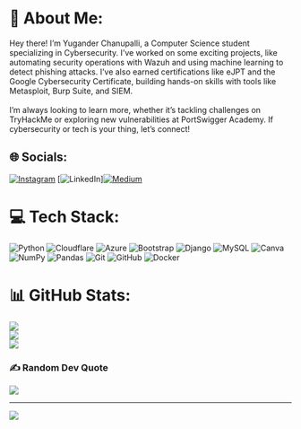# 💫 About Me:
Hey there! I’m Yugander Chanupalli, a Computer Science student specializing in Cybersecurity. I’ve worked on some exciting projects, like automating security operations with Wazuh and using machine learning to detect phishing attacks. I’ve also earned certifications like eJPT and the Google Cybersecurity Certificate, building hands-on skills with tools like Metasploit, Burp Suite, and SIEM.<br><br>I’m always looking to learn more, whether it’s tackling challenges on TryHackMe or exploring new vulnerabilities at PortSwigger Academy. If cybersecurity or tech is your thing, let’s connect!


## 🌐 Socials:
[![Instagram](https://img.shields.io/badge/Instagram-%23E4405F.svg?logo=Instagram&logoColor=white)](https://instagram.com/https://www.instagram.com/vatican_cameos___/) [![LinkedIn](https://img.shields.io/badge/LinkedIn-%230077B5.svg?logo=linkedin&logoColor=white)][![Medium](https://img.shields.io/badge/Medium-12100E?logo=medium&logoColor=white)](https://medium.com/@https://medium.com/@YuganderChanu) 

# 💻 Tech Stack:
![Python](https://img.shields.io/badge/python-3670A0?style=for-the-badge&logo=python&logoColor=ffdd54) ![Cloudflare](https://img.shields.io/badge/Cloudflare-F38020?style=for-the-badge&logo=Cloudflare&logoColor=white) ![Azure](https://img.shields.io/badge/azure-%230072C6.svg?style=for-the-badge&logo=microsoftazure&logoColor=white) ![Bootstrap](https://img.shields.io/badge/bootstrap-%238511FA.svg?style=for-the-badge&logo=bootstrap&logoColor=white) ![Django](https://img.shields.io/badge/django-%23092E20.svg?style=for-the-badge&logo=django&logoColor=white) ![MySQL](https://img.shields.io/badge/mysql-4479A1.svg?style=for-the-badge&logo=mysql&logoColor=white) ![Canva](https://img.shields.io/badge/Canva-%2300C4CC.svg?style=for-the-badge&logo=Canva&logoColor=white) ![NumPy](https://img.shields.io/badge/numpy-%23013243.svg?style=for-the-badge&logo=numpy&logoColor=white) ![Pandas](https://img.shields.io/badge/pandas-%23150458.svg?style=for-the-badge&logo=pandas&logoColor=white) ![Git](https://img.shields.io/badge/git-%23F05033.svg?style=for-the-badge&logo=git&logoColor=white) ![GitHub](https://img.shields.io/badge/github-%23121011.svg?style=for-the-badge&logo=github&logoColor=white) ![Docker](https://img.shields.io/badge/docker-%230db7ed.svg?style=for-the-badge&logo=docker&logoColor=white)
# 📊 GitHub Stats:
![](https://github-readme-stats.vercel.app/api?username=Yugander-Chanupalli&theme=dark&hide_border=false&include_all_commits=true&count_private=true)<br/>
![](https://github-readme-streak-stats.herokuapp.com/?user=Yugander-Chanupalli&theme=dark&hide_border=false)<br/>
![](https://github-readme-stats.vercel.app/api/top-langs/?username=Yugander-Chanupalli&theme=dark&hide_border=false&include_all_commits=true&count_private=true&layout=compact)

### ✍️ Random Dev Quote
![](https://quotes-github-readme.vercel.app/api?type=horizontal&theme=radical)

---
[![](https://visitcount.itsvg.in/api?id=Yugander-Chanupalli&icon=0&color=0)](https://visitcount.itsvg.in)

<!-- Proudly created with GPRM ( https://gprm.itsvg.in ) -->
